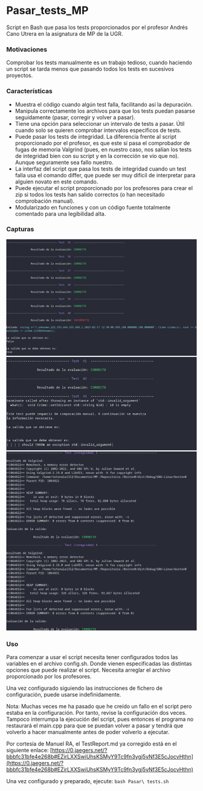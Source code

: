 # Pasar_tests_MP
Script en Bash que pasa los tests proporcionados por el profesor Andrés Cano Utrera en la asignatura de MP de la UGR.
### Motivaciones
Comprobar los tests manualmente es un trabajo tedioso, cuando haciendo un script se tarda menos que pasando todos los tests en sucesivos proyectos.
### Características
- Muestra el código cuando algún test falla, facilitando así la depuración.
- Manipula correctamente los archivos para que los tests puedan pasarse seguidamente (pasar, corregir y volver a pasar).
- Tiene una opción para seleccionar un intervalo de tests a pasar. Útil cuando solo se quieren comprobar intervalos específicos de tests.
- Puede pasar los tests de integridad. La diferencia frente al script proporcionado por el profesor, es que este sí pasa el comprobador de fugas de memoria Valgrind (pues, en nuestro caso, nos salían los tests de integridad bien con su script y en la corrección se vio que no). Aunque seguramente sea fallo nuestro.
- La interfaz del script que pasa los tests de integridad cuando un test falla usa el comando differ, que puede ser muy difícil de interpretar para alguien novato en este comando.
- Puede ejecutar el script proporcionado por los profesores para crear el zip si todos los tests han salido correctos (o han necesitado comprobación manual).
- Modularizado en funciones y con un código fuente totalmente comentado para una legibilidad alta.
### Capturas
![captura_1](assets/Captura_3.png)
![captura_2](assets/Captura_2.png)
![captura_3](assets/Captura_1.png)
### Uso
Para comenzar a usar el script necesita tener configurados todos las variables en el archivo config.sh. Donde vienen especificadas las distintas opciones que puede realizar el script. Necesita arreglar el archivo proporcionado por los profesores.

Una vez configurado siguiendo las instrucciones de fichero de configuración, puede usarse indefinidamente.

Nota: Muchas veces me ha pasado que he creído un fallo en el script pero estaba en la configuración. Por tanto, revise la configuración dos veces. Tampoco interrumpa la ejecución del script, pues entonces el programa no restaurará el main.cpp para que se puedan volver a pasar y tendrá que volverlo a hacer manualmente antes de poder volverlo a ejecutar.

Por cortesía de Manuel RA, el TestReport.md ya corregido está en el siguiente enlace: [https://0.jaegers.net/?bbbfc31bfe4e268b#EZirLXXSwiUhsKSMyY9Tc9fn3ygj5vNf3E5cJocvHthn](https://0.jaegers.net/?bbbfc31bfe4e268b#EZirLXXSwiUhsKSMyY9Tc9fn3ygj5vNf3E5cJocvHthn)

Una vez configurado y preparado, ejecute: `bash Pasar\ tests.sh`
